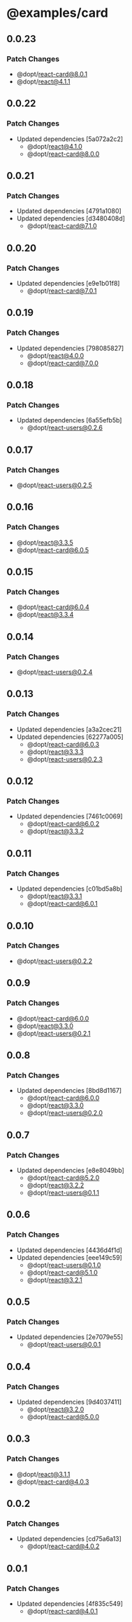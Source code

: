 # @examples/card

## 0.0.23

### Patch Changes

- @dopt/react-card@8.0.1
- @dopt/react@4.1.1

## 0.0.22

### Patch Changes

- Updated dependencies [5a072a2c2]
  - @dopt/react@4.1.0
  - @dopt/react-card@8.0.0

## 0.0.21

### Patch Changes

- Updated dependencies [4791a1080]
- Updated dependencies [d3480408d]
  - @dopt/react-card@7.1.0

## 0.0.20

### Patch Changes

- Updated dependencies [e9e1b01f8]
  - @dopt/react-card@7.0.1

## 0.0.19

### Patch Changes

- Updated dependencies [798085827]
  - @dopt/react@4.0.0
  - @dopt/react-card@7.0.0

## 0.0.18

### Patch Changes

- Updated dependencies [6a55efb5b]
  - @dopt/react-users@0.2.6

## 0.0.17

### Patch Changes

- @dopt/react-users@0.2.5

## 0.0.16

### Patch Changes

- @dopt/react@3.3.5
- @dopt/react-card@6.0.5

## 0.0.15

### Patch Changes

- @dopt/react-card@6.0.4
- @dopt/react@3.3.4

## 0.0.14

### Patch Changes

- @dopt/react-users@0.2.4

## 0.0.13

### Patch Changes

- Updated dependencies [a3a2cec21]
- Updated dependencies [62277a005]
  - @dopt/react-card@6.0.3
  - @dopt/react@3.3.3
  - @dopt/react-users@0.2.3

## 0.0.12

### Patch Changes

- Updated dependencies [7461c0069]
  - @dopt/react-card@6.0.2
  - @dopt/react@3.3.2

## 0.0.11

### Patch Changes

- Updated dependencies [c01bd5a8b]
  - @dopt/react@3.3.1
  - @dopt/react-card@6.0.1

## 0.0.10

### Patch Changes

- @dopt/react-users@0.2.2

## 0.0.9

### Patch Changes

- @dopt/react-card@6.0.0
- @dopt/react@3.3.0
- @dopt/react-users@0.2.1

## 0.0.8

### Patch Changes

- Updated dependencies [8bd8d1167]
  - @dopt/react-card@6.0.0
  - @dopt/react@3.3.0
  - @dopt/react-users@0.2.0

## 0.0.7

### Patch Changes

- Updated dependencies [e8e8049bb]
  - @dopt/react-card@5.2.0
  - @dopt/react@3.2.2
  - @dopt/react-users@0.1.1

## 0.0.6

### Patch Changes

- Updated dependencies [4436d4f1d]
- Updated dependencies [eee149c59]
  - @dopt/react-users@0.1.0
  - @dopt/react-card@5.1.0
  - @dopt/react@3.2.1

## 0.0.5

### Patch Changes

- Updated dependencies [2e7079e55]
  - @dopt/react-users@0.0.1

## 0.0.4

### Patch Changes

- Updated dependencies [9d4037411]
  - @dopt/react@3.2.0
  - @dopt/react-card@5.0.0

## 0.0.3

### Patch Changes

- @dopt/react@3.1.1
- @dopt/react-card@4.0.3

## 0.0.2

### Patch Changes

- Updated dependencies [cd75a6a13]
  - @dopt/react-card@4.0.2

## 0.0.1

### Patch Changes

- Updated dependencies [4f835c549]
  - @dopt/react-card@4.0.1

